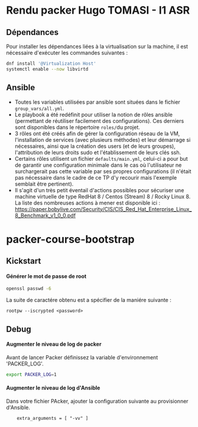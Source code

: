 # Rendu packer Hugo TOMASI - I1 ASR

## Dépendances

Pour installer les dépendances liées à la virtualisation sur la machine, il est nécessaire d'exécuter les commandes suivantes :

```bash
dnf install '@Virtualization Host'
systemctl enable --now libvirtd
```

## Ansible

 - Toutes les variables utilisées par ansible sont situées dans le fichier `group_vars/all.yml`.
 - Le playbook a été redéfinit pour utiliser la notion de rôles ansible (permettant de réutiliser facilement des configurations). Ces derniers sont disponibles dans le répertoire `roles/`du projet. 
 - 3 rôles ont été créés afin de gérer la configuration réseau de la VM, l'installation de services (avec plusieurs méthodes) et leur démarrage si nécessaires, ainsi que la création des users (et de leurs groupes), l'attribution de leurs droits sudo et l'établissement de leurs clés ssh.
 - Certains rôles utilisent un fichier `defaults/main.yml`, celui-ci a pour but de garantir une configuration minimale dans le cas où l'utilisateur ne surchargerait pas cette variable par ses propres configurations (il n'était pas nécessaire dans le cadre de ce TP d'y recourir mais l'exemple semblait être pertinent).
 - Il s'agit d'un très petit éventail d'actions possibles pour sécuriser une machine virtuelle de type RedHat 8 / Centos (Stream) 8 / Rocky Linux 8. La liste des nombreuses actions à mener est disponible ici : https://paper.bobylive.com/Security/CIS/CIS_Red_Hat_Enterprise_Linux_8_Benchmark_v1_0_0.pdf

# packer-course-bootstrap

## Kickstart 

#### Générer le mot de passe de root

```bash
openssl passwd -6
```
La suite de caractére obtenu est a spécifier de la maniére suivante :
```ks
rootpw --iscrypted <password>
```


## Debug

#### Augmenter le niveau de log de packer

Avant de lancer Packer définissez la variable d'environnement 'PACKER_LOG'.

```bash
export PACKER_LOG=1
```
#### Augmenter le niveau de log d'Ansible
Dans votre fichier PAcker, ajouter la configuration suivante au provisionner d'Ansible.

```hcl
    extra_arguments = [ "-vv" ]
```
